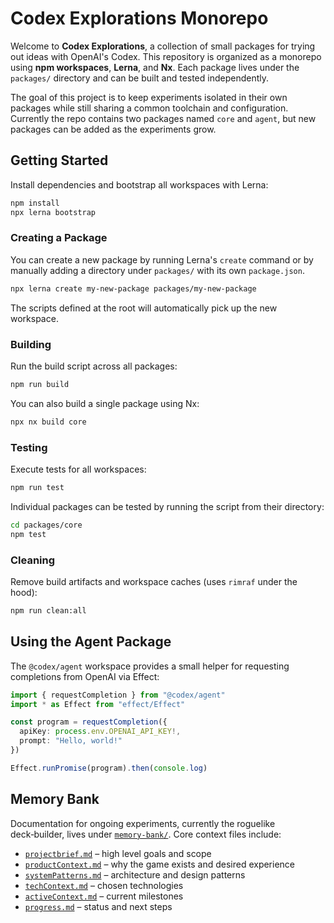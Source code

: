 # Codex Explorations Monorepo

Welcome to **Codex Explorations**, a collection of small packages for trying out
ideas with OpenAI's Codex. This repository is organized as a monorepo using
**npm workspaces**, **Lerna**, and **Nx**. Each package lives under the
`packages/` directory and can be built and tested independently.

The goal of this project is to keep experiments isolated in their own packages
while still sharing a common toolchain and configuration. Currently the repo
contains two packages named `core` and `agent`, but new packages can be added as
the experiments grow.

## Getting Started

Install dependencies and bootstrap all workspaces with Lerna:

```bash
npm install
npx lerna bootstrap
```

### Creating a Package

You can create a new package by running Lerna's `create` command or by manually
adding a directory under `packages/` with its own `package.json`.

```bash
npx lerna create my-new-package packages/my-new-package
```

The scripts defined at the root will automatically pick up the new workspace.

### Building

Run the build script across all packages:

```bash
npm run build
```

You can also build a single package using Nx:

```bash
npx nx build core
```

### Testing

Execute tests for all workspaces:

```bash
npm run test
```

Individual packages can be tested by running the script from their directory:

```bash
cd packages/core
npm test
```

### Cleaning

Remove build artifacts and workspace caches (uses `rimraf` under the hood):

```bash
npm run clean:all
```

## Using the Agent Package

The `@codex/agent` workspace provides a small helper for requesting completions from OpenAI via Effect:

```ts
import { requestCompletion } from "@codex/agent"
import * as Effect from "effect/Effect"

const program = requestCompletion({
  apiKey: process.env.OPENAI_API_KEY!,
  prompt: "Hello, world!"
})

Effect.runPromise(program).then(console.log)
```

## Memory Bank

Documentation for ongoing experiments, currently the roguelike deck‑builder, lives under [`memory-bank/`](memory-bank/). Core context files include:

- [`projectbrief.md`](memory-bank/projectbrief.md) – high level goals and scope
- [`productContext.md`](memory-bank/productContext.md) – why the game exists and desired experience
- [`systemPatterns.md`](memory-bank/systemPatterns.md) – architecture and design patterns
- [`techContext.md`](memory-bank/techContext.md) – chosen technologies
- [`activeContext.md`](memory-bank/activeContext.md) – current milestones
- [`progress.md`](memory-bank/progress.md) – status and next steps

